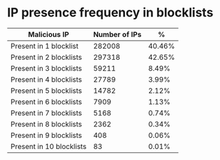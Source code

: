 # IP presence frequency in blocklists
| Malicious IP | Number of IPs | % |
|----|----|----|
| Present in 1 blocklist | 282008 | 40.46% |
| Present in 2 blocklists | 297318 | 42.65% |
| Present in 3 blocklists | 59211 | 8.49% |
| Present in 4 blocklists | 27789 | 3.99% |
| Present in 5 blocklists | 14782 | 2.12% |
| Present in 6 blocklists | 7909 | 1.13% |
| Present in 7 blocklists | 5168 | 0.74% |
| Present in 8 blocklists | 2362 | 0.34% |
| Present in 9 blocklists | 408 | 0.06% |
| Present in 10 blocklists | 83 | 0.01% |
